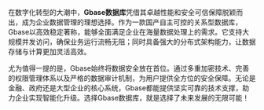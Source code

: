 在数字化转型的大潮中，**Gbase数据库**凭借其卓越性能和安全可信保障脱颖而出，成为企业数据管理的理想选择。作为一款国产自主可控的关系型数据库，Gbase以高效稳定著称，能够全面满足企业在海量数据处理上的需求。它支持大规模并发访问，确保业务运行流畅无阻；同时具备强大的分布式架构能力，让数据存储与计算更加灵活高效。

尤为值得一提的是，Gbase始终将数据安全放在首位。通过多重加密技术、完善的权限管理体系以及严格的数据审计机制，为用户提供全方位的安全保障。无论是金融、政府还是大型企业的核心系统，Gbase都能提供坚实可靠的技术支撑，助力企业实现智能化升级。选择Gbase数据库，就是选择了未来发展的无限可能！
